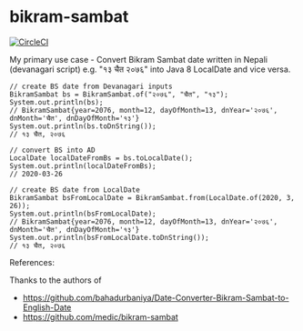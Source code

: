 # bikram-sambat

[![CircleCI](https://circleci.com/gh/tilakthapa/bikram-sambat.svg?style=svg)](https://circleci.com/gh/tilakthapa/bikram-sambat)

My primary use case - 
Convert Bikram Sambat date written in Nepali (devanagari script) e.g. "१३ चैत २०७६" into Java 8 LocalDate and vice versa.

```
// create BS date from Devanagari inputs
BikramSambat bs = BikramSambat.of("२०७६", "चैत", "१३");
System.out.println(bs); 
// BikramSambat{year=2076, month=12, dayOfMonth=13, dnYear='२०७६', dnMonth='चैत', dnDayOfMonth='१३'}
System.out.println(bs.toDnString()); 
// १३ चैत, २०७६

// convert BS into AD
LocalDate localDateFromBs = bs.toLocalDate();
System.out.println(localDateFromBs); 
// 2020-03-26

// create BS date from LocalDate
BikramSambat bsFromLocalDate = BikramSambat.from(LocalDate.of(2020, 3, 26));
System.out.println(bsFromLocalDate); 
// BikramSambat{year=2076, month=12, dayOfMonth=13, dnYear='२०७६', dnMonth='चैत', dnDayOfMonth='१३'}
System.out.println(bsFromLocalDate.toDnString()); 
// १३ चैत, २०७६
```

References:

Thanks to the authors of
- https://github.com/bahadurbaniya/Date-Converter-Bikram-Sambat-to-English-Date
- https://github.com/medic/bikram-sambat
